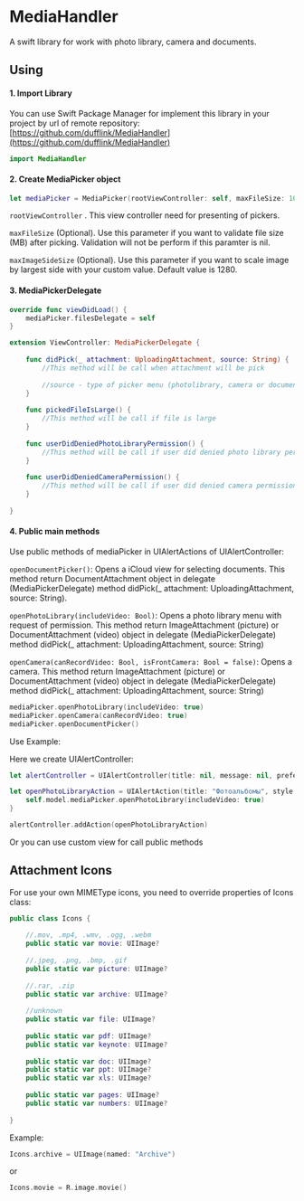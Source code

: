 # MediaHandler

A swift library for work with photo library, camera and documents.

## Using

#### 1. Import Library

You can use Swift Package Manager for implement this library in your project by url of remote repository:
[https://github.com/dufflink/MediaHandler](https://github.com/dufflink/MediaHandler)

```swift
import MediaHandler
```
#### 2. Create MediaPicker object

```swift
let mediaPicker = MediaPicker(rootViewController: self, maxFileSize: 100, maxImageSideSize: 1280)
```
`rootViewController` . This view controller need for presenting of pickers.

`maxFileSize` (Optional). Use this parameter if you want to validate file size (MB) after picking. Validation will not be perform if this paramter is nil.

`maxImageSideSize` (Optional). Use this parameter if you want to scale image by largest side with your custom value. Default value is 1280.

#### 3. MediaPickerDelegate

```swift
override func viewDidLoad() {
    mediaPicker.filesDelegate = self
}

extension ViewController: MediaPickerDelegate {
    
    func didPick(_ attachment: UploadingAttachment, source: String) {
        //This method will be call when attachment will be pick
        
        //source - type of picker menu (photolibrary, camera or documents)
    }
    
    func pickedFileIsLarge() {
        //This method will be call if file is large
    }
    
    func userDidDeniedPhotoLibraryPermission() {
        //This method will be call if user did denied photo library permission
    }
    
    func userDidDeniedCameraPermission() {
        //This method will be call if user did denied camera permission
    }
    
}
```

#### 4. Public main methods


Use public methods of mediaPicker in UIAlertActions of UIAlertController:

`openDocumentPicker()`: Opens a iCloud view for selecting documents. This method return DocumentAttachment object in delegate (MediaPickerDelegate) method didPick(_ attachment: UploadingAttachment, source: String).

`openPhotoLibrary(includeVideo: Bool)`: Opens a photo library menu with request of permission. This method return ImageAttachment (picture) or DocumentAttachment (video) object in delegate (MediaPickerDelegate) method didPick(_ attachment: UploadingAttachment, source: String)

`openСamera(canRecordVideo: Bool, isFrontCamera: Bool = false)`: Opens a camera. This method return ImageAttachment (picture) or DocumentAttachment (video) object in delegate (MediaPickerDelegate) method didPick(_ attachment: UploadingAttachment, source: String)


```swift
mediaPicker.openPhotoLibrary(includeVideo: true)
mediaPicker.openСamera(canRecordVideo: true)
mediaPicker.openDocumentPicker()
```
Use Example:

Here we create UIAlertController:

```swift
let alertController = UIAlertController(title: nil, message: nil, preferredStyle: .actionSheet)

let openPhotoLibraryAction = UIAlertAction(title: "Фотоальбомы", style: .default) { _ in
    self.model.mediaPicker.openPhotoLibrary(includeVideo: true)
}

alertController.addAction(openPhotoLibraryAction)
```
Or you can use custom view for call public methods

## Attachment Icons

For use your own MIMEType icons, you need to override properties of Icons class:

```swift
public class Icons {
    
    //.mov, .mp4, .wmv, .ogg, .webm
    public static var movie: UIImage?
    
    //.jpeg, .png, .bmp, .gif
    public static var picture: UIImage?
    
    //.rar, .zip
    public static var archive: UIImage?
    
    //unknown
    public static var file: UIImage?
    
    public static var pdf: UIImage?
    public static var keynote: UIImage?
    
    public static var doc: UIImage?
    public static var ppt: UIImage?
    public static var xls: UIImage?
    
    public static var pages: UIImage?
    public static var numbers: UIImage?
    
}
```
Example:

```swift
Icons.archive = UIImage(named: "Archive")
```
or

```swift
Icons.movie = R.image.movie()
```

